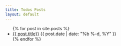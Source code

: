 ```yaml
---
title: Todos Posts
layout: default
---
```


<!-- All posts sorted by date -->
<ul class="my-posts">
{% for post in site.posts %}
    <li><a href="{{ post.url | absolute_url }}">{{ post.title}}</a>
    <span class="published-date">{{ post.date | date: "%b %-d, %Y" }}</span>
    </li>
{% endfor %}
</ul>

